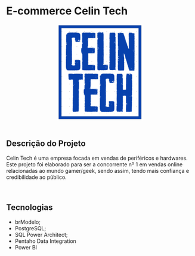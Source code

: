 # E-commerce Celin Tech
<div align="center">
<img src="https://github.com/Gabriel-js/CelinTech/blob/main/0%20-%20Documentação/Imagem/logo.png">
</div>

<br>

## Descrição do Projeto
Celin Tech é uma empresa focada em vendas de periféricos e hardwares. Este projeto foi elaborado para ser a concorrente nº 1 em vendas online relacionadas ao mundo gamer/geek, sendo assim, tendo mais confiança e credibilidade ao público.

<br>

## Tecnologias
- brModelo;
- PostgreSQL;
- SQL Power Architect;
- Pentaho Data Integration
- Power BI

<br>
